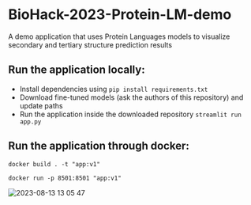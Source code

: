 # BioHack-2023-Protein-LM-demo

A demo application that uses Protein Languages models to visualize secondary and tertiary structure prediction results

## Run the application locally:

- Install dependencies using `pip install requirements.txt`
- Download fine-tuned models (ask the authors of this repository) and update paths
- Run the application inside the downloaded repository `streamlit run app.py`

## Run the application through docker:

`docker build . -t "app:v1"`

`docker run -p 8501:8501 "app:v1"`




![2023-08-13 13 05 47](https://github.com/Alea4jacta6est/BioHack-2023-Protein-LM-demo/assets/26580860/92dcaf52-f472-4c94-9219-92fabbe6ecdc)
